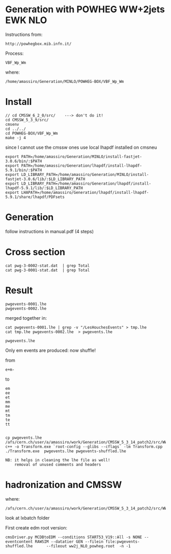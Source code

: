 Generation with POWHEG WW+2jets EWK NLO
=======

Instructions from:

    http://powhegbox.mib.infn.it/

Process:

    VBF_Wp_Wm

where:

    /home/amassiro/Generation/MINLO/POWHEG-BOX/VBF_Wp_Wm

# Install

    // cd CMSSW_6_2_0/src/    ---> don't do it!
    cd CMSSW_5_3_9/src/
    cmsenv
    cd ../../
    cd POWHEG-BOX/VBF_Wp_Wm
    make -j 4


since I cannot use the cmssw ones
use local lhapdf installed on cmsneu

    export PATH=/home/amassiro/Generation/MINLO/install-fastjet-3.0.6/bin/:$PATH
    export PATH=/home/amassiro/Generation/lhapdf/install-lhapdf-5.9.1/bin/:$PATH
    export LD_LIBRARY_PATH=/home/amassiro/Generation/MINLO/install-fastjet-3.0.6/lib/:$LD_LIBRARY_PATH
    export LD_LIBRARY_PATH=/home/amassiro/Generation/lhapdf/install-lhapdf-5.9.1/lib/:$LD_LIBRARY_PATH
    export LHAPATH=/home/amassiro/Generation/lhapdf/install-lhapdf-5.9.1/share/lhapdf/PDFsets


# Generation

follow instructions in manual.pdf (4 steps)

# Cross section

    cat pwg-3-0002-stat.dat  | grep Total
    cat pwg-3-0001-stat.dat  | grep Total


# Result

    pwgevents-0001.lhe
    pwgevents-0002.lhe

merged together in:

    cat pwgevents-0001.lhe | grep -v "/LesHouchesEvents" > tmp.lhe
    cat tmp.lhe pwgevents-0002.lhe  > pwgevents.lhe

    pwgevents.lhe

Only em events are produced: now shuffle!

from

    e+m-

to

    em
    ee
    et
    mm
    me
    mt
    tm
    te
    tt


    cp pwgevents.lhe /afs/cern.ch/user/a/amassiro/work/Generation/CMSSW_5_3_14_patch2/src/WW2jewk/Generation/
    c++ -o Transform.exe `root-config --glibs --cflags` -lm Transform.cpp
    ./Transform.exe  pwgevents.lhe pwgevents-shuffled.lhe

    NB: it helps in cleaning the lhe file as well!
        removal of unused comments and headers


# hadronization and CMSSW

where:

    /afs/cern.ch/user/a/amassiro/work/Generation/CMSSW_5_3_14_patch2/src/WW2jewk/Generation/

look at lxbatch folder

First create edm root version:

    cmsDriver.py MCDBtoEDM --conditions START53_V19::All -s NONE --eventcontent RAWSIM --datatier GEN --filein file:pwgevents-shuffled.lhe      --fileout ww2j_NLO_powheg.root  -n -1





